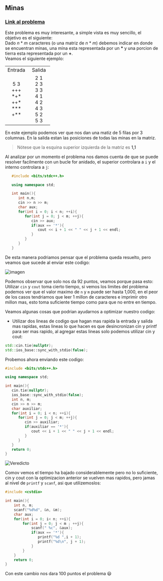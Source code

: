 ## **Minas**
### [Link al problema](https://omegaup.com/arena/problem/minas) <br>
Este problema es muy interesante, a simple vista es muy sencillo, el objetivo es el siguiente: <br>
Dado _n_ * _m_ caracteres (o una matriz de _n_ * _m_) debemos indicar en donde se encuentran minas, una mina esta representada por un __*__ y una porcion de tierra esta representada por un __+__. <br>
Veamos el siguiente ejemplo: 
<table style="width:100%; text-align:center;">
   <tr>
      <td style="width:50%">Entrada</td>
      <td style="width:50%">Salida</td>
   </tr>
   <tr>
      <td style="width:50%">
         5 3 <br>
         +++ <br>
         *+* <br>
         ++* <br>
         *** <br>
         +** <br>
      </td>
      <td style="width:50%">
         2 1 <br>
         2 3 <br>   
         3 3 <br> 
         4 1 <br>
         4 2 <br>     
         4 3 <br>     
         5 2 <br>     
         5 3 <br>     
      </td>
   </tr>
</table>

En este ejemplo podemos ver que nos dan una matiz de 5 filas por 3 columnas. En la salida estan las posiciones de todas las minas en la matriz.
</br>
> Nótese que la esquina superior izquierda de la matriz es __1,1__ <br>

Al analizar por un momento el problema nos damos cuenta de que se puede resolver facilmente con un bucle for anidado, el superior controlara a `i` y el interno controlara a `j`: <br>

```cpp
   #include <bits/stdc++.h>

   using namespace std;

   int main(){
      int n,m;
      cin >> n >> m;
      char aux;
      for(int i = 0; i < n; ++i){
         for(int j = 0; j < m; ++j){
            cin >> aux;
            if(aux == '*'){
               cout << i + 1 << " " << j + 1 << endl;
            }
         }
      }
   }
```

De esta manera podriamos pensar que el problema queda resuelto, pero veamos que sucede al enviar este codigo:
 
![imagen](https://drive.google.com/uc?export=view&id=1Pyq57vn2G4J_ZHw3xe0aPl9oOjLIkVAf)

Podemos observar que solo nos da 92 puntos, veamos porque pasa esto:
Utilizar `cin` y `cout` toma cierto tiempo, si vemos los limites del problema podemos ver que el valor maximo de `n` y `m` puede ser hasta 1,000, en el peor de los casos tendriamos que leer 1 millon de caracteres e imprimir otro millon mas, esto toma suficiente tiempo como para que no entre en tiempo.
<br>

Veamos algunas cosas que podrian ayudarnos a optimizar nuestro codigo: <br>
- Utilizar dos lineas de codigo que hagan mas rapida la entrada y salida mas rapidas, estas lineas lo que hacen es que desincronizan cin y printf para ser mas rapido, al agregar estas lineas solo podemos utilizar cin y cout: <br>
```cpp
std::cin.tie(nullptr);
std::ios_base::sync_with_stdio(false);
```

Probemos ahora enviando este codigo:
```cpp
#include <bits/stdc++.h>

using namespace std;

int main(){
   cin.tie(nullptr);
   ios_base::sync_with_stdio(false);
   int n, m;
   cin >> n >> m;
   char auxiliar;
   for(int i = 0; i < n; ++i){ 
      for(int j = 0; j < m; ++j){ 
         cin >> auxiliar;
         if(auxiliar == '*'){
            cout << i + 1 << " " << j + 1 << endl;
         }
      }
   }
   return 0;
}

```

![Veredicto]("https://drive.google.com/uc?export=view&id=13SCdWobPlPqkct_R2as0GaCsEHkLW-Lz")

Comov vemos el tiempo ha bajado considerablemente pero no lo suficiente, cin y cout con la optimizacion anterior se vuelven mas rapidos, pero jamas al nivel de `printf` y `scanf`, asi que utilizemoslos: <br>
```cpp
#include <cstdio>

int main(){
    int n, m;
    scanf("%d%d", &n, &m);
    char aux;
    for(int i = 0; i< n; ++i){
        for(int j = 0; j < m ; ++j){
            scanf(" %c", &aux); 
            if(aux == '*'){
               printf("%d ",i + 1);
               printf("%d\n", j + 1);
            }
        }
    }
    return 0;
}
```
Con este cambio nos dara 100 puntos el problema 😃